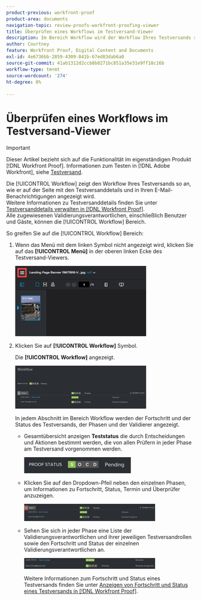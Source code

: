 ```yaml
---
product-previous: workfront-proof
product-area: documents
navigation-topic: review-proofs-workfront-proofing-viewer
title: Überprüfen eines Workflows im Testversand-Viewer
description: Im Bereich Workflow wird der Workflow Ihres Testversands so angezeigt, wie er auf der Seite Testversanddetails und in Ihren E-Mail-Benachrichtigungen angezeigt wird. Weitere Informationen zu Testversanddetails finden Sie unter Verwalten von Testversanddetails im Workfront-Testversand. Alle zugewiesenen Validierungsverantwortlichen, einschließlich Benutzer und Gäste, können den Workflow-Bereich anzeigen.
author: Courtney
feature: Workfront Proof, Digital Content and Documents
exl-id: 4e6736bb-2859-4309-841b-67ed83dab6a0
source-git-commit: 41ab1312d2ccb8b8271bc851a35e31e9ff18c16b
workflow-type: tm+mt
source-wordcount: '274'
ht-degree: 0%

---
```


# Überprüfen eines Workflows im Testversand-Viewer

>[!IMPORTANT]
>
>Dieser Artikel bezieht sich auf die Funktionalität im eigenständigen Produkt [!DNL Workfront Proof]. Informationen zum Testen in [!DNL Adobe Workfront], siehe [Testversand](../../../review-and-approve-work/proofing/proofing.md).

Die [!UICONTROL Workflow] zeigt den Workflow Ihres Testversands so an, wie er auf der Seite mit den Testversanddetails und in Ihren E-Mail-Benachrichtigungen angezeigt wird.\
Weitere Informationen zu Testversanddetails finden Sie unter [Testversanddetails verwalten in [!DNL Workfront Proof]](../../../workfront-proof/wp-work-proofsfiles/manage-your-work/manage-proof-details.md).\
Alle zugewiesenen Validierungsverantwortlichen, einschließlich Benutzer und Gäste, können die [!UICONTROL Workflow] Bereich.

So greifen Sie auf die [!UICONTROL Workflow] Bereich:

1. Wenn das Menü mit dem linken Symbol nicht angezeigt wird, klicken Sie auf das **[!UICONTROL Menü]** in der oberen linken Ecke des Testversand-Viewers.

   ![Menu_icon_in_Proofing_viewer.png](assets/menu-icon-in-proofing-viewer-350x188.png)

1. Klicken Sie auf **[!UICONTROL Workflow]** Symbol.

   Die **[!UICONTROL Workflow]** angezeigt.

   ![](assets/workflow-panel-350x115.png)

   In jedem Abschnitt im Bereich Workflow werden der Fortschritt und der Status des Testversands, der Phasen und der Validierer angezeigt.

   * Gesamtübersicht anzeigen **Teststatus** die durch Entscheidungen und Aktionen bestimmt werden, die von allen Prüfern in jeder Phase am Testversand vorgenommen werden.

      ![Screenshot_2018-05-01_10-23-53.png](assets/screenshot-2018-05-01-10-23-53-285x43.png)

   * Klicken Sie auf den Dropdown-Pfeil neben den einzelnen Phasen, um Informationen zu Fortschritt, Status, Termin und Überprüfer anzuzeigen.

      ![screen_shot_2018-05-01_at_2.01.22_PM.png](assets/screen-shot-2018-05-01-at-2.01.22-pm-350x46.png)

   * Sehen Sie sich in jeder Phase eine Liste der Validierungsverantwortlichen und ihrer jeweiligen Testversandrollen sowie den Fortschritt und Status der einzelnen Validierungsverantwortlichen an.

      ![screen_shot_2018-05-01_at_10.33.37_AM.png](assets/screen-shot-2018-05-01-at-10.33.37-am-350x29.png)

      Weitere Informationen zum Fortschritt und Status eines Testversands finden Sie unter [Anzeigen von Fortschritt und Status eines Testversands in [!DNL Workfront Proof]](../../../workfront-proof/wp-work-proofsfiles/manage-your-work/view-progress-and-status-of-proof.md).
